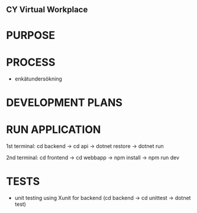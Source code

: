 
## CY Virtual Workplace ##   

# PURPOSE # 

# PROCESS # 
- enkätundersökning 

# DEVELOPMENT PLANS # 

# RUN APPLICATION #
1st terminal: cd backend -> cd api -> dotnet restore -> dotnet run

2nd terminal: cd frontend -> cd webbapp -> npm install -> npm run dev

# TESTS #
- unit testing using Xunit for backend (cd backend -> cd unittest -> dotnet test)
